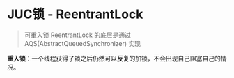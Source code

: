 # JUC锁 - ReentrantLock

> 可重入锁 ReentrantLock 的底层是通过 AQS(AbstractQueuedSynchronizer) 实现

**重入锁**：一个线程获得了锁之后仍然可以**反复**的加锁，不会出现自己阻塞自己的情况。

